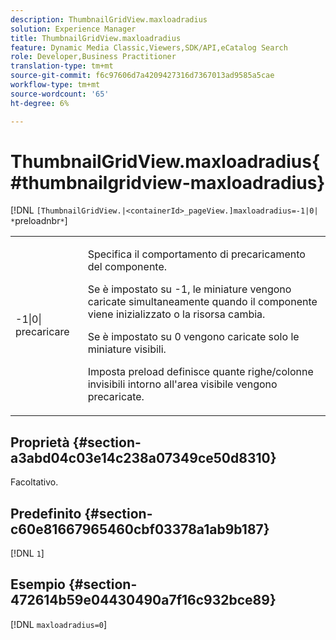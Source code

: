 ```yaml
---
description: ThumbnailGridView.maxloadradius
solution: Experience Manager
title: ThumbnailGridView.maxloadradius
feature: Dynamic Media Classic,Viewers,SDK/API,eCatalog Search
role: Developer,Business Practitioner
translation-type: tm+mt
source-git-commit: f6c97606d7a4209427316d7367013ad9585a5cae
workflow-type: tm+mt
source-wordcount: '65'
ht-degree: 6%

---
```



# ThumbnailGridView.maxloadradius{#thumbnailgridview-maxloadradius}

[!DNL `[ThumbnailGridView.|<containerId>_pageView.]maxloadradius=-1|0| *`preloadnbr`*`]

<table id="table_D29F1F6A8EC74F42A254C823435F9493"> 
 <tbody> 
  <tr> 
   <td colname="col1"> <p><span class="codeph">-1|0|<span class="varname"> precaricare</span></span> </p> </td> 
   <td colname="col2"> <p>Specifica il comportamento di precaricamento del componente. </p> <p>Se è impostato su <span class="codeph"> -1</span>, le miniature vengono caricate simultaneamente quando il componente viene inizializzato o la risorsa cambia. </p> <p>Se è impostato su <span class="codeph"> 0</span> vengono caricate solo le miniature visibili. </p> <p>Imposta <span class="codeph"><span class="varname"> preload</span></span> definisce quante righe/colonne invisibili intorno all'area visibile vengono precaricate. </p> </td> 
  </tr> 
 </tbody> 
</table>

## Proprietà {#section-a3abd04c03e14c238a07349ce50d8310}

Facoltativo.

## Predefinito {#section-c60e81667965460cbf03378a1ab9b187}

[!DNL `1`]

## Esempio {#section-472614b59e04430490a7f16c932bce89}

[!DNL `maxloadradius=0`]
